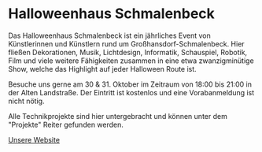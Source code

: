 # Halloweenhaus Schmalenbeck

Das Halloweenhaus Schmalenbeck ist ein jährliches Event von Künstlerinnen und Künstlern rund um Großhansdorf-Schmalenbeck. Hier fließen Dekorationen, Musik, Lichtdesign, Informatik, Schauspiel, Robotik, Film und viele weitere Fähigkeiten zusammen in eine etwa zwanzigminütige Show, welche das Highlight auf jeder Halloween Route ist.

Besuche uns gerne am 30 & 31. Oktober im Zeitraum von 18:00 bis 21:00 in der Alten Landstraße.
Der Eintritt ist kostenlos und eine Vorabanmeldung ist nicht nötig.

Alle Technikprojekte sind hier untergebracht und können unter dem "Projekte" Reiter gefunden werden.

[Unsere Website](https://halloweenhaus-schmalenbeck.de)

